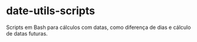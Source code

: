 # date-utils-scripts
Scripts em Bash para cálculos com datas, como diferença de dias e cálculo de datas futuras.
